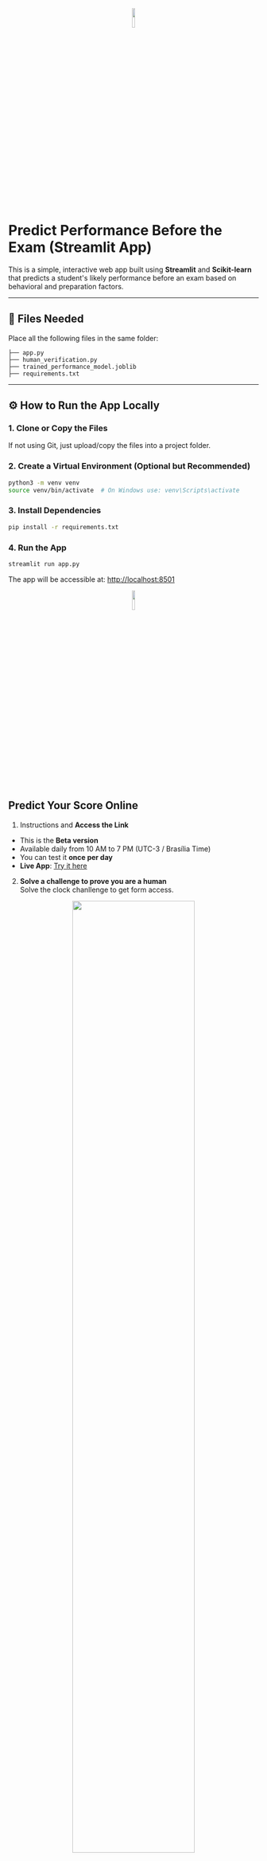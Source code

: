   <div align="center">
    <img src="https://cdn-icons-png.flaticon.com/512/1549/1549879.png" width="10%">
  </div>

# Predict Performance Before the Exam (Streamlit App)

This is a simple, interactive web app built using **Streamlit** and **Scikit-learn** that predicts a student's likely performance before an exam based on behavioral and preparation factors.

---

## 📁 Files Needed

Place all the following files in the same folder:

```
├── app.py
├── human_verification.py
├── trained_performance_model.joblib
├── requirements.txt
```

---

## ⚙️ How to Run the App Locally

### 1. Clone or Copy the Files

If not using Git, just upload/copy the files into a project folder.

### 2. Create a Virtual Environment (Optional but Recommended)

```bash
python3 -m venv venv
source venv/bin/activate  # On Windows use: venv\Scripts\activate
```

### 3. Install Dependencies

```bash
pip install -r requirements.txt
```

### 4. Run the App

```bash
streamlit run app.py
```

The app will be accessible at: [http://localhost:8501](http://localhost:8501)

<div align="center">
<img src="https://cdn-icons-png.flaticon.com/512/18310/18310927.png" width="10%"/> 
</div>

## Predict Your Score Online

  1. Instructions and **Access the Link**
   - This is the **Beta version**
   - Available daily from 10 AM to 7 PM (UTC-3 / Brasília Time)
   - You can test it **once per day**
   - **Live App**: [Try it here](http://54.175.15.74:8501)

  2. **Solve a challenge to prove you are a human**  
     Solve the clock chanllenge to get form access.

  <div align="center">
    <img src="https://i.ibb.co/PshyBqTR/p01.png" width="70%">
  </div>

  3. **Provide Your Information**  
     Enter your basic personal and study-related details, then click the **Predict Performance** button. A Linear Regression model will analyze your inputs to estimate your exam score.

  <div align="center">
    <img src="https://i.ibb.co/qMGJmGwj/p03.png" width="70%">
  </div>

  4. **Get an Approximate Score**  
     You'll receive a predicted performance percentage.

  <div align="center">
    <img src="https://i.ibb.co/kgxZFqXC/p04.png" width="70%">
  </div>

<hr/>

  <div align="center">
    <img src="https://i.ibb.co/kgNSnpv/git-support.png">
  </div>

